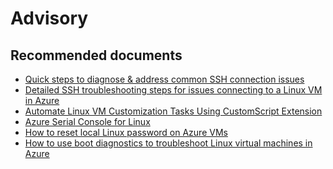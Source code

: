 <properties
	pageTitle="Advisory"
	description="Advisory"
	service="microsoft.compute"
	resource="virtualmachines"
	authors="ScottAzure"
	displayOrder=""
	selfHelpType="generic"
	supportTopicIds="32411885"
	resourceTags="linux"
	productPesIds="15571,16454"
	cloudEnvironments="public"
/>

# Advisory

## **Recommended documents**

* [Quick steps to diagnose & address common SSH connection issues](https://azure.microsoft.com/documentation/articles/virtual-machines-troubleshoot-ssh-connections/)<br>
* [Detailed SSH troubleshooting steps for issues connecting to a Linux VM in Azure](https://docs.microsoft.com/azure/virtual-machines/linux/detailed-troubleshoot-ssh-connection)<br>
* [Automate Linux VM Customization Tasks Using CustomScript Extension](https://azure.microsoft.com/blog/automate-linux-vm-customization-tasks-using-customscript-extension/)<br>
* [Azure Serial Console for Linux](https://docs.microsoft.com/azure/virtual-machines/linux/serial-console#accessing-serial-console-for-linux)<br>
* [How to reset local Linux password on Azure VMs](https://docs.microsoft.com/azure/virtual-machines/linux/reset-password)<br>
* [How to use boot diagnostics to troubleshoot Linux virtual machines in Azure](https://docs.microsoft.com/azure/virtual-machines/linux/boot-diagnostics)
